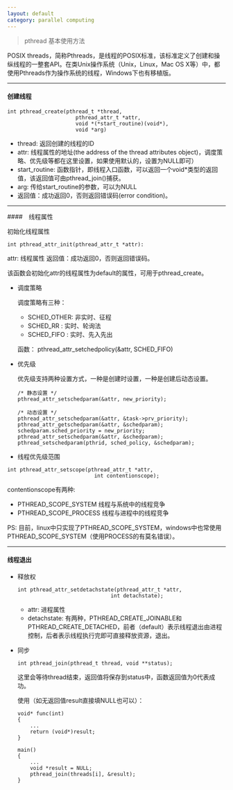 ```yaml
---
layout: default
category: parallel computing
---
```


> pthread 基本使用方法

POSIX threads，简称Pthreads，是线程的POSIX标准，该标准定义了创建和操纵线程的一整套API。在类Unix操作系统（Unix，Linux，Mac OS X等）中，都使用Pthreads作为操作系统的线程，Windows下也有移植版。

---

#### 创建线程
```
int pthread_create(pthread_t *thread,
                      pthread_attr_t *attr,
                      void *(*start_routine)(void*),
                      void *arg)
```
- thread: 返回创建的线程的ID
- attr:   线程属性的地址(the address of the thread attributes object)，调度策略、优先级等都在这里设置，如果使用默认的，设置为NULL即可）
- start_routine: 函数指针，即线程入口函数，可以返回一个void\*类型的返回值，该返回值可由pthread_join()捕获。
- arg: 传给start_routine的参数，可以为NULL
- 返回值：成功返回0，否则返回错误码(error condition)。

---
####　线程属性

初始化线程属性
```
int pthread_attr_init(pthread_attr_t *attr):
```
attr: 线程属性
返回值：成功返回0，否则返回错误码。

  该函数会初始化attr的线程属性为default的属性，可用于pthread_create。

- 调度策略

  调度策略有三种：
  
  - SCHED_OTHER: 非实时、征程
  - SCHED_RR   : 实时、轮询法
  - SCHED_FIFO : 实时、先入先出
 
   函数：
   pthread_attr_setchedpolicy(&attr, SCHED_FIFO)

- 优先级
  
  优先级支持两种设置方式，一种是创建时设置，一种是创建后动态设置。
  ```
  /* 静态设置 */
  pthread_attr_setschedparam(&attr, new_priority);

  /* 动态设置 */
  pthread_attr_setschedparam(&attr, &task->prv_priority);
  pthread_attr_getschedparam(&attr, &schedparam);
  schedparam.sched_priority = new_priority;
  pthread_attr_setschedparam(&attr, &schedparam);
  pthread_setschedparam(pthrid, sched_policy, &schedparam);
   ```

- 线程优先级范围
```
int pthread_attr_setscope(pthread_attr_t *attr,
                            int contentionscope);
```
contentionscope有两种:

- PTHREAD_SCOPE_SYSTEM
  线程与系统中的线程竞争
- PTHREAD_SCOPE_PROCESS
  线程与进程中的线程竞争

PS: 目前，linux中只实现了PTHREAD_SCOPE_SYSTEM，windows中也常使用PTHREAD_SCOPE_SYSTEM（使用PROCESS的有莫名错误）。

---

#### 线程退出

- 释放权

  ```
  int pthread_attr_setdetachstate(pthread_attr_t *attr,
                                int detachstate);
  ```

    - attr: 进程属性
    - detachstate: 有两种，PTHREAD_CREATE_JOINABLE和PTHREAD_CREATE_DETACHED，前者（default）表示线程退出由进程控制，后者表示线程执行完即可直接释放资源，退出。 

- 同步
  ```
  int pthread_join(pthread_t thread, void **status);
  ```
  这里会等待thread结束，返回值将保存到status中，函数返回值为0代表成功。
  
  使用（如无返回值result直接填NULL也可以）：
  ```
  void* func(int)
  {
      ...
      return (void*)result;
  }
  
  main()
  {
      ...
      void *result = NULL;
      pthread_join(threads[i], &result);
  }
  ```







